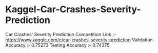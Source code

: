 # Kaggel-Car-Crashes-Severity-Prediction
Car Crashes' Severity Prediction
Competition Link :- https://www.kaggle.com/c/car-crashes-severity-prediction
Validation Accuracy :- 0.75273
Testing Accuracy :- 0.74375
